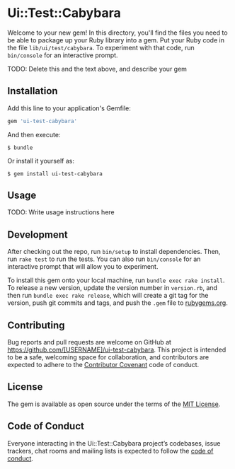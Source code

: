 # Ui::Test::Cabybara

Welcome to your new gem! In this directory, you'll find the files you need to be able to package up your Ruby library into a gem. Put your Ruby code in the file `lib/ui/test/cabybara`. To experiment with that code, run `bin/console` for an interactive prompt.

TODO: Delete this and the text above, and describe your gem

## Installation

Add this line to your application's Gemfile:

```ruby
gem 'ui-test-cabybara'
```

And then execute:

    $ bundle

Or install it yourself as:

    $ gem install ui-test-cabybara

## Usage

TODO: Write usage instructions here

## Development

After checking out the repo, run `bin/setup` to install dependencies. Then, run `rake test` to run the tests. You can also run `bin/console` for an interactive prompt that will allow you to experiment.

To install this gem onto your local machine, run `bundle exec rake install`. To release a new version, update the version number in `version.rb`, and then run `bundle exec rake release`, which will create a git tag for the version, push git commits and tags, and push the `.gem` file to [rubygems.org](https://rubygems.org).

## Contributing

Bug reports and pull requests are welcome on GitHub at https://github.com/[USERNAME]/ui-test-cabybara. This project is intended to be a safe, welcoming space for collaboration, and contributors are expected to adhere to the [Contributor Covenant](http://contributor-covenant.org) code of conduct.

## License

The gem is available as open source under the terms of the [MIT License](http://opensource.org/licenses/MIT).

## Code of Conduct

Everyone interacting in the Ui::Test::Cabybara project’s codebases, issue trackers, chat rooms and mailing lists is expected to follow the [code of conduct](https://github.com/[USERNAME]/ui-test-cabybara/blob/master/CODE_OF_CONDUCT.md).
